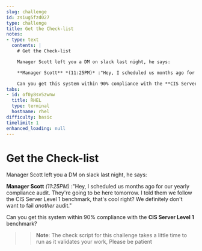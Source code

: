 ```yaml
---
slug: challenge
id: zsiug5fzd027
type: challenge
title: Get the Check-list
notes:
- type: text
  contents: |
    # Get the Check-list

    Manager Scott left you a DM on slack last night, he says:

    **Manager Scott** *(11:25PM)* :"Hey, I scheduled us months ago for our yearly compliance audit.  They're going to be here tomorrow.  I told them we follow the CIS Server Level 1 benchmark, that's cool right?  We definitely don't want to fail *another* audit."

    Can you get this system within 90% compliance with the **CIS Server Level 1** benchmark?
tabs:
- id: of0y8sv5zwnw
  title: RHEL
  type: terminal
  hostname: rhel
difficulty: basic
timelimit: 1
enhanced_loading: null
---
```

  # Get the Check-list

  Manager Scott left you a DM on slack last night, he says:

  **Manager Scott** *(11:25PM)* :"Hey, I scheduled us months ago for our yearly compliance audit.  They're going to be here tomorrow.  I told them we follow the CIS Server Level 1 benchmark, that's cool right?  We definitely don't want to fail *another* audit."

  Can you get this system within 90% compliance with the **CIS Server Level 1** benchmark?

  >>**Note**: The check script for this challenge takes a little time to run as it validates your work, Please be patient